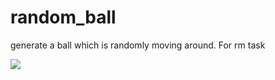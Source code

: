 # random_ball
generate a ball which is randomly moving around. For rm task

![](https://cdn.jsdelivr.net/gh/newsun-boki/img-folder@main/20211124/ball.5rgwkhp8kio0.gif)
